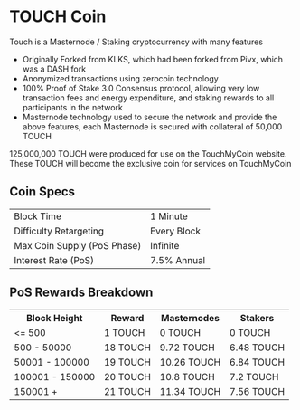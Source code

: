TOUCH Coin
=====================================

Touch is a Masternode / Staking cryptocurrency with many features

- Originally Forked from KLKS, which had been forked from Pivx, which was a
  DASH fork
- Anonymized transactions using zerocoin technology
- 100% Proof of Stake 3.0 Consensus protocol, allowing very low transaction fees and energy expenditure, and staking rewards to all participants in the network
- Masternode technology used to secure the network and provide the above features, each Masternode is secured
  with collateral of 50,000 TOUCH

125,000,000 TOUCH were produced for use on the TouchMyCoin website.
These TOUCH will become the exclusive coin for services on TouchMyCoin 


## Coin Specs ##
<table>
<tr><td>Block Time</td><td>1 Minute</td></tr>
<tr><td>Difficulty Retargeting</td><td>Every Block</td></tr>
<tr><td>Max Coin Supply (PoS Phase)</td><td>Infinite</td></tr>
<tr><td>Interest Rate (PoS)</td><td>7.5% Annual</td></tr>

</table>

## PoS Rewards Breakdown ##

<table>
<th>Block Height</th><th>Reward</th><th>Masternodes</th><th>Stakers</th>
<tr><td><= 500</td><td>1 TOUCH</td><td>0 TOUCH</td><td>0 TOUCH</td></tr>
<tr><td>500 - 50000</td><td>18 TOUCH</td><td>9.72 TOUCH</td><td>6.48 TOUCH</td></tr>
<tr><td>50001 - 100000</td><td>19 TOUCH</td><td>10.26 TOUCH</td><td>6.84 TOUCH</td></tr>
<tr><td>100001 - 150000</td><td>20 TOUCH</td><td>10.8 TOUCH</td><td>7.2 TOUCH</td></tr>
<tr><td>150001 + </td><td>21 TOUCH</td><td>11.34 TOUCH</td><td>7.56 TOUCH</td></tr>
</table>

